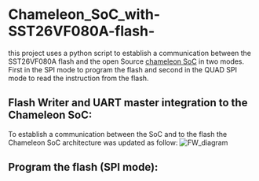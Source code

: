 # Chameleon_SoC_with-SST26VF080A-flash-
this project uses a python script to establish a communication between the SST26VF080A flash and the open Source [chameleon SoC](https://github.com/shalan/Chameleon_SoC) in two modes. 
First in the SPI mode to program the flash and second in the QUAD SPI mode to read the instruction from the flash.

## Flash Writer and UART master integration to the Chameleon SoC:
To establish a communication between the SoC and to the flash the Chameleon SoC architecture was updated as follow: 
![FW_diagram]()

## Program the flash (SPI mode): 
